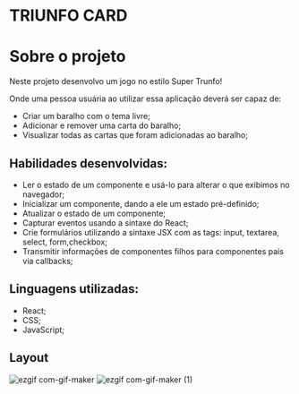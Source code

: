 # TRIUNFO CARD

# Sobre o projeto

Neste projeto desenvolvo um jogo no estilo Super Trunfo!

Onde uma pessoa usuária ao utilizar essa aplicação deverá ser capaz de:

- Criar um baralho com o tema livre;
- Adicionar e remover uma carta do baralho;
- Visualizar todas as cartas que foram adicionadas ao baralho;

## Habilidades desenvolvidas:

- Ler o estado de um componente e usá-lo para alterar o que exibimos no navegador;
- Inicializar um componente, dando a ele um estado pré-definido;
- Atualizar o estado de um componente;
- Capturar eventos usando a sintaxe do React;
- Crie formulários utilizando a sintaxe JSX com as tags: input, textarea, select, form,checkbox;
- Transmitir informações de componentes filhos para componentes pais via callbacks;

## Linguagens utilizadas:

- React;
- CSS;
- JavaScript;

## Layout
![ezgif com-gif-maker](https://user-images.githubusercontent.com/74669052/210861848-0d50d5bf-e83f-49ef-9ae7-cea5f62df93d.gif)
![ezgif com-gif-maker (1)](https://user-images.githubusercontent.com/74669052/210861855-d24c457f-caf1-430b-94c0-318358f1ba5c.gif)



